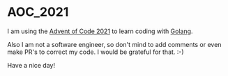 # AOC_2021
I am using the [Advent of Code 2021](https://adventofcode.com/) to learn coding with [Golang](https://go.dev/).

Also I am not a software engineer, so don't mind to add comments or even make PR's to correct my code. I would be grateful for that. :-)

Have a nice day!